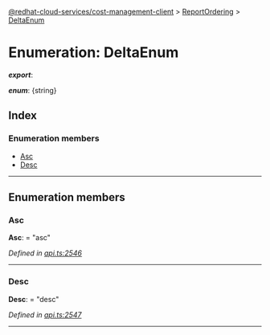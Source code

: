 [@redhat-cloud-services/cost-management-client](../README.md) > [ReportOrdering](../modules/reportordering.md) > [DeltaEnum](../enums/reportordering.deltaenum.md)

# Enumeration: DeltaEnum

*__export__*: 

*__enum__*: {string}

## Index

### Enumeration members

* [Asc](reportordering.deltaenum.md#asc)
* [Desc](reportordering.deltaenum.md#desc)

---

## Enumeration members

<a id="asc"></a>

###  Asc

**Asc**:  = "asc"

*Defined in [api.ts:2546](https://github.com/karelhala/javascript-clients/blob/master/packages/cost-management/api.ts#L2546)*

___
<a id="desc"></a>

###  Desc

**Desc**:  = "desc"

*Defined in [api.ts:2547](https://github.com/karelhala/javascript-clients/blob/master/packages/cost-management/api.ts#L2547)*

___

